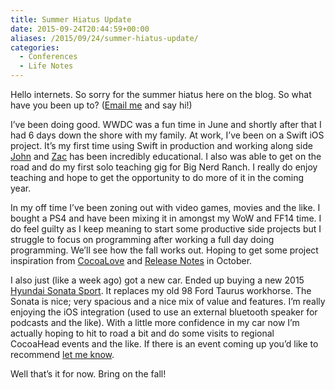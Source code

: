 ```yaml
---
title: Summer Hiatus Update
date: 2015-09-24T20:44:59+00:00
aliases: /2015/09/24/summer-hiatus-update/
categories:
  - Conferences
  - Life Notes
---
```


Hello internets. So sorry for the summer hiatus here on the blog. So what have you been up to? ([Email me][1] and say hi!)

I&#8217;ve been doing good. WWDC was a fun time in June and shortly after that I had 6 days down the shore with my family. At work, I&#8217;ve been on a Swift iOS project. It&#8217;s my first time using Swift in production and working along side [John][2] and [Zac][3] has been incredibly educational. I also was able to get on the road and do my first solo teaching gig for Big Nerd Ranch. I really do enjoy teaching and hope to get the opportunity to do more of it in the coming year.

In my off time I&#8217;ve been zoning out with video games, movies and the like. I bought a PS4 and have been mixing it in amongst my WoW and FF14 time. I do feel guilty as I keep meaning to start some productive side projects but I struggle to focus on programming after working a full day doing programming. We&#8217;ll see how the fall works out. Hoping to get some project inspiration from [CocoaLove][4] and [Release Notes][5] in October.

I also just (like a week ago) got a new car. Ended up buying a new 2015 [Hyundai Sonata Sport][6]. It replaces my old 98 Ford Taurus workhorse. The Sonata is nice; very spacious and a nice mix of value and features. I&#8217;m really enjoying the iOS integration (used to use an external bluetooth speaker for podcasts and the like). With a little more confidence in my car now I&#8217;m actually hoping to hit to road a bit and do some visits to regional CocoaHead events and the like. If there is an event coming up you&#8217;d like to recommend [let me know][1].

Well that&#8217;s it for now. Bring on the fall!

[1]: mailto:mike@mikezornek.com
[2]: https://twitter.com/nerdyjkg
[3]: https://twitter.com/zwaldowski?lang=en
[4]: http://cocoalove.org/
[5]: http://releasenotes.tv/conference/
[6]: https://www.hyundaiusa.com/sonata/index.aspx
